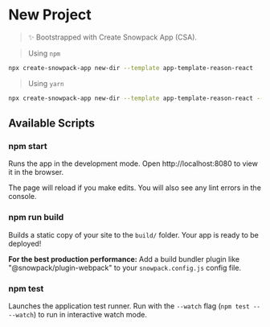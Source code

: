 # New Project

> ✨ Bootstrapped with Create Snowpack App (CSA).

> Using `npm`

```sh
npx create-snowpack-app new-dir --template app-template-reason-react
```

> Using `yarn`

```sh
npx create-snowpack-app new-dir --template app-template-reason-react --use-yarn
```

## Available Scripts

### npm start

Runs the app in the development mode.
Open http://localhost:8080 to view it in the browser.

The page will reload if you make edits.
You will also see any lint errors in the console.

### npm run build

Builds a static copy of your site to the `build/` folder.
Your app is ready to be deployed!

**For the best production performance:** Add a build bundler plugin like "@snowpack/plugin-webpack" to your `snowpack.config.js` config file.

### npm test

Launches the application test runner.
Run with the `--watch` flag (`npm test -- --watch`) to run in interactive watch mode.

